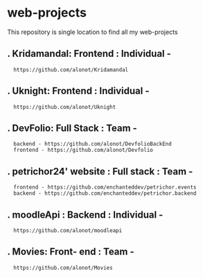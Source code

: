 # web-projects

This repository is single location to find all my web-projects
  
  ## .  Kridamandal: Frontend : Individual -
      https://github.com/alonot/Kridamandal
  ## .  Uknight: Frontend : Individual -
      https://github.com/alonot/Uknight
  ## .  DevFolio: Full Stack : Team -
      backend - https://github.com/alonot/DevfolioBackEnd
      frontend - https://github.com/alonot/Devfolio
  ## .  petrichor24' website : Full stack : Team -
      frontend - https://github.com/enchanteddev/petrichor.events
      backend - https://github.com/enchanteddev/petrichor.backend
  ## .  moodleApi : Backend : Individual -
      https://github.com/alonot/moodleapi
  ## .  Movies: Front- end : Team - 
      https://github.com/alonot/Movies
